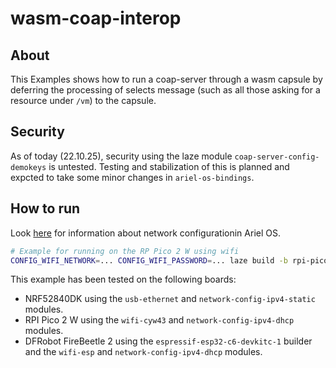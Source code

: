 # wasm-coap-interop

## About

This Examples shows how to run a coap-server through a wasm capsule by deferring the processing of selects message (such as all those asking for a resource under `/vm`) to the capsule.

## Security

As of today (22.10.25), security using the laze module `coap-server-config-demokeys` is untested. Testing and stabilization of this is planned and expcted to take some minor changes in `ariel-os-bindings`.

## How to run

Look [here](../README.md#networking) for information about network configurationin Ariel OS.

```sh
# Example for running on the RP Pico 2 W using wifi
CONFIG_WIFI_NETWORK=... CONFIG_WIFI_PASSWORD=... laze build -b rpi-pico-2-w -s wifi-cyw43 -s coap-server-config-unprotected run
```

This example has been tested on the following boards:
- NRF52840DK using the `usb-ethernet` and `network-config-ipv4-static` modules.
- RPI Pico 2 W using the `wifi-cyw43` and `network-config-ipv4-dhcp` modules.
- DFRobot FireBeetle 2 using the `espressif-esp32-c6-devkitc-1` builder and the `wifi-esp` and `network-config-ipv4-dhcp` modules.
